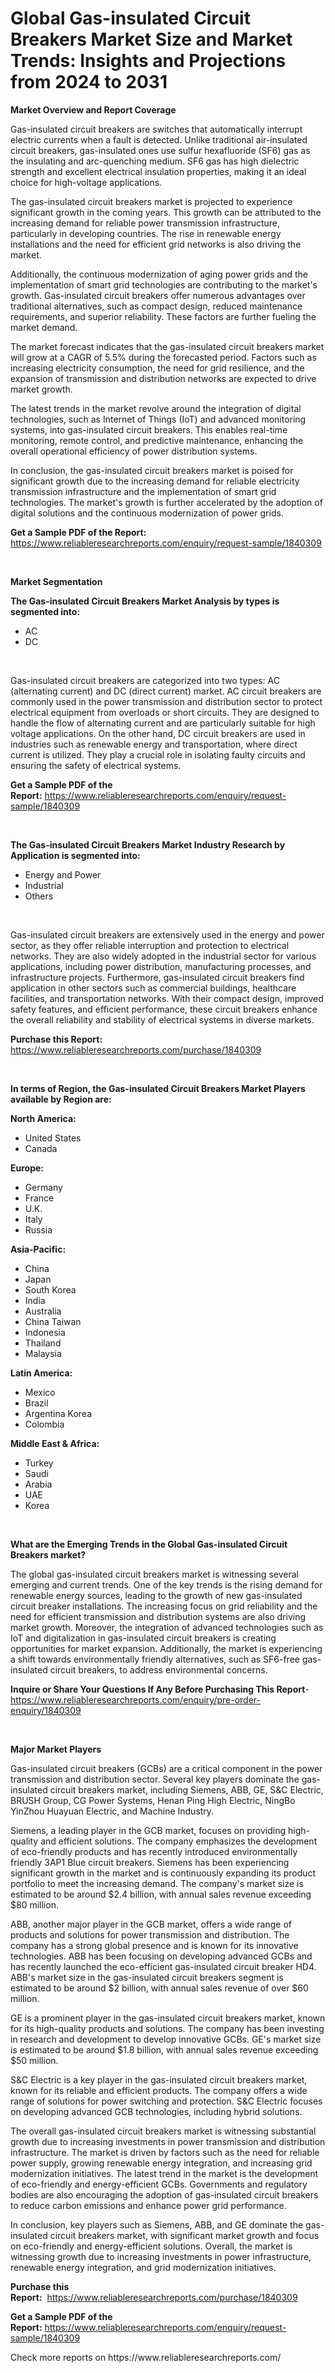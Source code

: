 <p><h1>Global Gas-insulated Circuit Breakers Market Size and Market Trends: Insights and Projections from 2024 to 2031</h1></p><p><strong>Market Overview and Report Coverage</strong></p>
<p><p>Gas-insulated circuit breakers are switches that automatically interrupt electric currents when a fault is detected. Unlike traditional air-insulated circuit breakers, gas-insulated ones use sulfur hexafluoride (SF6) gas as the insulating and arc-quenching medium. SF6 gas has high dielectric strength and excellent electrical insulation properties, making it an ideal choice for high-voltage applications.</p><p>The gas-insulated circuit breakers market is projected to experience significant growth in the coming years. This growth can be attributed to the increasing demand for reliable power transmission infrastructure, particularly in developing countries. The rise in renewable energy installations and the need for efficient grid networks is also driving the market.</p><p>Additionally, the continuous modernization of aging power grids and the implementation of smart grid technologies are contributing to the market's growth. Gas-insulated circuit breakers offer numerous advantages over traditional alternatives, such as compact design, reduced maintenance requirements, and superior reliability. These factors are further fueling the market demand.</p><p>The market forecast indicates that the gas-insulated circuit breakers market will grow at a CAGR of 5.5% during the forecasted period. Factors such as increasing electricity consumption, the need for grid resilience, and the expansion of transmission and distribution networks are expected to drive market growth.</p><p>The latest trends in the market revolve around the integration of digital technologies, such as Internet of Things (IoT) and advanced monitoring systems, into gas-insulated circuit breakers. This enables real-time monitoring, remote control, and predictive maintenance, enhancing the overall operational efficiency of power distribution systems.</p><p>In conclusion, the gas-insulated circuit breakers market is poised for significant growth due to the increasing demand for reliable electricity transmission infrastructure and the implementation of smart grid technologies. The market's growth is further accelerated by the adoption of digital solutions and the continuous modernization of power grids.</p></p>
<p><strong>Get a Sample PDF of the Report:</strong> <a href="https://www.reliableresearchreports.com/enquiry/request-sample/1840309">https://www.reliableresearchreports.com/enquiry/request-sample/1840309</a></p>
<p>&nbsp;</p>
<p><strong>Market Segmentation</strong></p>
<p><strong>The Gas-insulated Circuit Breakers Market Analysis by types is segmented into:</strong></p>
<p><ul><li>AC</li><li>DC</li></ul></p>
<p>&nbsp;</p>
<p><p>Gas-insulated circuit breakers are categorized into two types: AC (alternating current) and DC (direct current) market. AC circuit breakers are commonly used in the power transmission and distribution sector to protect electrical equipment from overloads or short circuits. They are designed to handle the flow of alternating current and are particularly suitable for high voltage applications. On the other hand, DC circuit breakers are used in industries such as renewable energy and transportation, where direct current is utilized. They play a crucial role in isolating faulty circuits and ensuring the safety of electrical systems.</p></p>
<p><strong>Get a Sample PDF of the Report:</strong>&nbsp;<a href="https://www.reliableresearchreports.com/enquiry/request-sample/1840309">https://www.reliableresearchreports.com/enquiry/request-sample/1840309</a></p>
<p>&nbsp;</p>
<p><strong>The Gas-insulated Circuit Breakers Market Industry Research by Application is segmented into:</strong></p>
<p><ul><li>Energy and Power</li><li>Industrial</li><li>Others</li></ul></p>
<p>&nbsp;</p>
<p><p>Gas-insulated circuit breakers are extensively used in the energy and power sector, as they offer reliable interruption and protection to electrical networks. They are also widely adopted in the industrial sector for various applications, including power distribution, manufacturing processes, and infrastructure projects. Furthermore, gas-insulated circuit breakers find application in other sectors such as commercial buildings, healthcare facilities, and transportation networks. With their compact design, improved safety features, and efficient performance, these circuit breakers enhance the overall reliability and stability of electrical systems in diverse markets.</p></p>
<p><strong>Purchase this Report:</strong>&nbsp; <a href="https://www.reliableresearchreports.com/purchase/1840309">https://www.reliableresearchreports.com/purchase/1840309</a></p>
<p>&nbsp;</p>
<p><strong>In terms of Region, the Gas-insulated Circuit Breakers Market Players available by Region are:</strong></p>
<p>
    <p> <strong> North America: </strong>
        <ul>
            <li>United States</li>
            <li>Canada</li>
        </ul>
        </p> 
    <p> <strong> Europe: </strong>
        <ul>
            <li>Germany</li>
            <li>France</li>
            <li>U.K.</li>
            <li>Italy</li>
            <li>Russia</li>
        </ul>
        </p> 
    <p> <strong> Asia-Pacific: </strong>
        <ul>
            <li>China</li>
            <li>Japan</li>
            <li>South Korea</li>
            <li>India</li>
            <li>Australia</li>
            <li>China Taiwan</li>
            <li>Indonesia</li>
            <li>Thailand</li>
            <li>Malaysia</li>
        </ul>
        </p> 
    <p> <strong> Latin America: </strong>
        <ul>
            <li>Mexico</li>
            <li>Brazil</li>
            <li>Argentina Korea</li>
            <li>Colombia</li>
        </ul>
        </p> 
    <p> <strong> Middle East & Africa: </strong>
        <ul>
            <li>Turkey</li>
            <li>Saudi</li>
            <li>Arabia</li>
            <li>UAE</li>
            <li>Korea</li>
        </ul>
    </p>
    </p>
<p>&nbsp;</p>
<p><strong>What are the Emerging Trends in the Global Gas-insulated Circuit Breakers market?</strong></p>
<p><p>The global gas-insulated circuit breakers market is witnessing several emerging and current trends. One of the key trends is the rising demand for renewable energy sources, leading to the growth of new gas-insulated circuit breaker installations. The increasing focus on grid reliability and the need for efficient transmission and distribution systems are also driving market growth. Moreover, the integration of advanced technologies such as IoT and digitalization in gas-insulated circuit breakers is creating opportunities for market expansion. Additionally, the market is experiencing a shift towards environmentally friendly alternatives, such as SF6-free gas-insulated circuit breakers, to address environmental concerns.</p></p>
<p><strong>Inquire or Share Your Questions If Any Before Purchasing This Report</strong>- <a href="https://www.reliableresearchreports.com/enquiry/pre-order-enquiry/1840309">https://www.reliableresearchreports.com/enquiry/pre-order-enquiry/1840309</a></p>
<p>&nbsp;</p>
<p><strong>Major Market Players</strong></p>
<p><p>Gas-insulated circuit breakers (GCBs) are a critical component in the power transmission and distribution sector. Several key players dominate the gas-insulated circuit breakers market, including Siemens, ABB, GE, S&C Electric, BRUSH Group, CG Power Systems, Henan Ping High Electric, NingBo YinZhou Huayuan Electric, and Machine Industry. </p><p>Siemens, a leading player in the GCB market, focuses on providing high-quality and efficient solutions. The company emphasizes the development of eco-friendly products and has recently introduced environmentally friendly 3AP1 Blue circuit breakers. Siemens has been experiencing significant growth in the market and is continuously expanding its product portfolio to meet the increasing demand. The company's market size is estimated to be around $2.4 billion, with annual sales revenue exceeding $80 million.</p><p>ABB, another major player in the GCB market, offers a wide range of products and solutions for power transmission and distribution. The company has a strong global presence and is known for its innovative technologies. ABB has been focusing on developing advanced GCBs and has recently launched the eco-efficient gas-insulated circuit breaker HD4. ABB's market size in the gas-insulated circuit breakers segment is estimated to be around $2 billion, with annual sales revenue of over $60 million.</p><p>GE is a prominent player in the gas-insulated circuit breakers market, known for its high-quality products and solutions. The company has been investing in research and development to develop innovative GCBs. GE's market size is estimated to be around $1.8 billion, with annual sales revenue exceeding $50 million.</p><p>S&C Electric is a key player in the gas-insulated circuit breakers market, known for its reliable and efficient products. The company offers a wide range of solutions for power switching and protection. S&C Electric focuses on developing advanced GCB technologies, including hybrid solutions. </p><p>The overall gas-insulated circuit breakers market is witnessing substantial growth due to increasing investments in power transmission and distribution infrastructure. The market is driven by factors such as the need for reliable power supply, growing renewable energy integration, and increasing grid modernization initiatives. The latest trend in the market is the development of eco-friendly and energy-efficient GCBs. Governments and regulatory bodies are also encouraging the adoption of gas-insulated circuit breakers to reduce carbon emissions and enhance power grid performance.</p><p>In conclusion, key players such as Siemens, ABB, and GE dominate the gas-insulated circuit breakers market, with significant market growth and focus on eco-friendly and energy-efficient solutions. Overall, the market is witnessing growth due to increasing investments in power infrastructure, renewable energy integration, and grid modernization initiatives.</p></p>
<p><strong>Purchase this Report:</strong>&nbsp;&nbsp;<a href="https://www.reliableresearchreports.com/purchase/1840309">https://www.reliableresearchreports.com/purchase/1840309</a></p>
<p></p>
<p><strong>Get a Sample PDF of the Report:</strong>&nbsp;<a href="https://www.reliableresearchreports.com/enquiry/request-sample/1840309">https://www.reliableresearchreports.com/enquiry/request-sample/1840309</a></p>
<p>Check more reports on https://www.reliableresearchreports.com/</p>